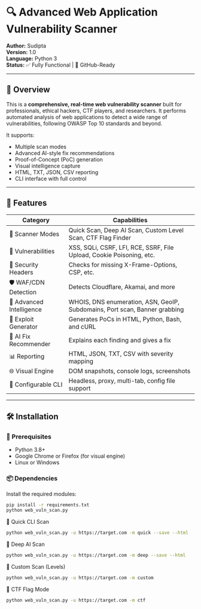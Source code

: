 # 🔍 Advanced Web Application Vulnerability Scanner

**Author:** Sudipta  
**Version:** 1.0  
**Language:** Python 3  
**Status:** ✅ Fully Functional | 🎯 GitHub-Ready

---

## 🧠 Overview

This is a **comprehensive, real-time web vulnerability scanner** built for professionals, ethical hackers, CTF players, and researchers. It performs automated analysis of web applications to detect a wide range of vulnerabilities, following OWASP Top 10 standards and beyond.

It supports:
- Multiple scan modes
- Advanced AI-style fix recommendations
- Proof-of-Concept (PoC) generation
- Visual intelligence capture
- HTML, TXT, JSON, CSV reporting
- CLI interface with full control

---

## 🚀 Features

| Category                  | Capabilities                                                                 |
|---------------------------|------------------------------------------------------------------------------|
| 🔎 Scanner Modes          | Quick Scan, Deep AI Scan, Custom Level Scan, CTF Flag Finder                 |
| 🧪 Vulnerabilities        | XSS, SQLi, CSRF, LFI, RCE, SSRF, File Upload, Cookie Poisoning, etc.         |
| 🔐 Security Headers       | Checks for missing X-Frame-Options, CSP, etc.                                |
| 🛡️ WAF/CDN Detection      | Detects Cloudflare, Akamai, and more                                         |
| 🧬 Advanced Intelligence  | WHOIS, DNS enumeration, ASN, GeoIP, Subdomains, Port scan, Banner grabbing   |
| 🎯 Exploit Generator      | Generates PoCs in HTML, Python, Bash, and cURL                               |
| 🧠 AI Fix Recommender     | Explains each finding and gives a fix                                        |
| 📊 Reporting              | HTML, JSON, TXT, CSV with severity mapping                                   |
| 🌐 Visual Engine          | DOM snapshots, console logs, screenshots                                     |
| 🔧 Configurable CLI       | Headless, proxy, multi-tab, config file support                              |
---

## 🛠️ Installation

### 🔗 Prerequisites

- Python 3.8+
- Google Chrome or Firefox (for visual engine)
- Linux or Windows

### 📦 Dependencies

Install the required modules:

```bash
pip install -r requirements.txt
python web_vuln_scan.py
```



🔘 Quick CLI Scan
```bash
python web_vuln_scan.py -u https://target.com -m quick --save --html
```
🧠 Deep AI Scan
```bash
python web_vuln_scan.py -u https://target.com -m deep --save --html
```
🎯 Custom Scan (Levels)
```bash
python web_vuln_scan.py -u https://target.com -m custom
```
🏁 CTF Flag Mode
```bash
python web_vuln_scan.py -u https://target.com -m ctf
```
